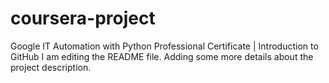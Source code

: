 # coursera-project
Google IT Automation with Python Professional Certificate | Introduction to GitHub
I am editing the README file. Adding some more details about the project description.


